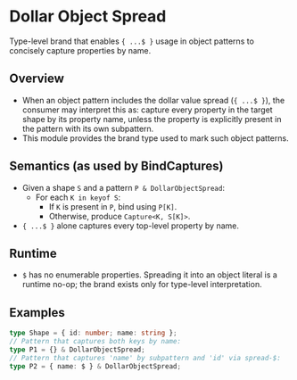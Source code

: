 # Dollar Object Spread

Type-level brand that enables `{ ...$ }` usage in object patterns to concisely
capture properties by name.

## Overview

- When an object pattern includes the dollar value spread (`{ ...$ }`), the
  consumer may interpret this as: capture every property in the target shape by
  its property name, unless the property is explicitly present in the pattern
  with its own subpattern.
- This module provides the brand type used to mark such object patterns.

## Semantics (as used by BindCaptures)

- Given a shape `S` and a pattern `P & DollarObjectSpread`:
  - For each `K in keyof S`:
    - If `K` is present in `P`, bind using `P[K]`.
    - Otherwise, produce `Capture<K, S[K]>`.
- `{ ...$ }` alone captures every top-level property by name.

## Runtime

- `$` has no enumerable properties. Spreading it into an object literal is a
  runtime no-op; the brand exists only for type-level interpretation.

## Examples

```ts
type Shape = { id: number; name: string };
// Pattern that captures both keys by name:
type P1 = {} & DollarObjectSpread;
// Pattern that captures 'name' by subpattern and 'id' via spread-$:
type P2 = { name: $ } & DollarObjectSpread;
```
